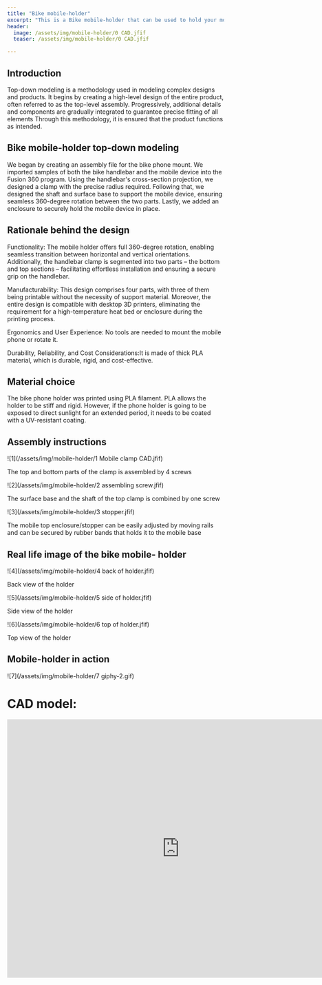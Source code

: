 ```yaml
---
title: "Bike mobile-holder"
excerpt: "This is a Bike mobile-holder that can be used to hold your mobile in place on your bike"
header:
  image: /assets/img/mobile-holder/0 CAD.jfif
  teaser: /assets/img/mobile-holder/0 CAD.jfif

---
```


## Introduction

Top-down modeling is a methodology used in modeling complex designs and products. 
It begins by creating a high-level design of the entire product, often referred to as the top-level assembly.
Progressively, additional details and components are gradually integrated to guarantee precise fitting of all elements 
Through this methodology, it is ensured that the product functions as intended.


## Bike mobile-holder top-down modeling

We began by creating an assembly file for the bike phone mount. We imported samples of both the bike handlebar and the mobile device into the Fusion 360 program. Using the handlebar's cross-section projection, we designed a clamp with the precise radius required. Following that, we designed the shaft and surface base to support the mobile device, ensuring seamless 360-degree rotation between the two parts. Lastly, we added an enclosure to securely hold the mobile device in place.


## Rationale behind the design
Functionality: The mobile holder offers full 360-degree rotation, enabling seamless transition between horizontal and vertical orientations. Additionally, the handlebar clamp is segmented into two parts – the bottom and top sections – facilitating effortless installation and ensuring a secure grip on the handlebar.

Manufacturability: This design comprises four parts, with three of them being printable without the necessity of support material. Moreover, the entire design is compatible with desktop 3D printers, eliminating the requirement for a high-temperature heat bed or enclosure during the printing process.

Ergonomics and User Experience: No tools are needed to mount the mobile phone or rotate it.

Durability, Reliability, and Cost Considerations:It is made of thick PLA material, which is durable, rigid, and cost-effective.

                                                        

## Material choice 
The bike phone holder was printed using PLA filament. PLA allows the holder to be stiff and rigid. 
However, if the phone holder is going to be exposed to direct sunlight for an extended period, it needs to be coated with a UV-resistant coating. 


## Assembly instructions
    
![1](/assets/img/mobile-holder/1 Mobile clamp CAD.jfif)
    
The top and bottom parts of the clamp is assembled by 4 screws
    
![2](/assets/img/mobile-holder/2 assembling screw.jfif)
    
The surface base and the shaft of the top clamp is combined by one screw 
    
![3](/assets/img/mobile-holder/3 stopper.jfif)
    
The mobile top enclosure/stopper can be easily adjusted by moving rails and can be secured by rubber bands that holds it to the mobile base 




## Real life image of the bike mobile- holder

![4](/assets/img/mobile-holder/4 back of holder.jfif)

Back view of the holder

![5](/assets/img/mobile-holder/5 side of holder.jfif)

Side view of the holder

![6](/assets/img/mobile-holder/6 top of holder.jfif)

Top view of the holder

## Mobile-holder in action

![7](/assets/img/mobile-holder/7 giphy-2.gif)



 


# CAD model:
<iframe src="https://vanderbilt643.autodesk360.com/shares/public/SH512d4QTec90decfa6e38595d6482b5c1f6?mode=embed" width="800" height="600" allowfullscreen="true" webkitallowfullscreen="true" mozallowfullscreen="true"  frameborder="0"></iframe>
